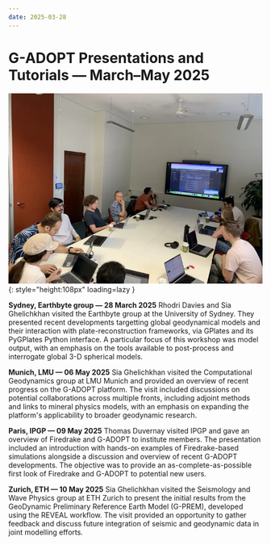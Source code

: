 ```yaml
---
date: 2025-03-28
---
```


# G-ADOPT Presentations and Tutorials — March–May 2025

![2025 Sydney](../../../images/events/2025_sydney.webp "2025 Sydney"){: style="height:108px" loading=lazy }

**Sydney, Earthbyte group — 28 March 2025**
Rhodri Davies and Sia Ghelichkhan visited the Earthbyte group at the University of
Sydney. They presented recent developments targetting global geodynamical models and
their interaction with plate-reconstruction frameworks, via GPlates and its PyGPlates
Python interface. A particular focus of this workshop was model output, with an emphasis
on the tools available to post-process and interrogate global 3-D spherical models.

**Munich, LMU — 06 May 2025**
Sia Ghelichkhan visited the Computational Geodynamics group at LMU Munich and provided
an overview of recent progress on the G-ADOPT platform. The visit included discussions
on potential collaborations across multiple fronts, including adjoint methods and links
to mineral physics models, with an emphasis on expanding the platform's applicability to
broader geodynamic research.

**Paris, IPGP — 09 May 2025**
Thomas Duvernay visited IPGP and gave an overview of Firedrake and G-ADOPT to institute
members. The presentation included an introduction with hands-on examples of
Firedrake-based simulations alongside a discussion and overview of recent G-ADOPT
developments. The objective was to provide an as-complete-as-possible first look of
Firedrake and G-ADOPT to potential new users.

**Zurich, ETH — 10 May 2025**
Sia Ghelichkhan visited the Seismology and Wave Physics group at ETH Zurich to present
the initial results from the GeoDynamic Preliminary Reference Earth Model (G-PREM),
developed using the REVEAL workflow. The visit provided an opportunity to gather
feedback and discuss future integration of seismic and geodynamic data in joint
modelling efforts.